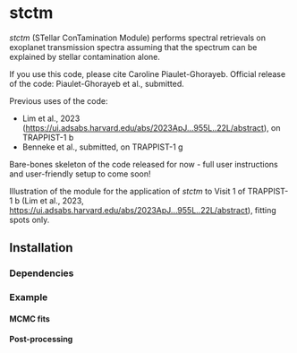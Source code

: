 # stctm
*stctm* (STellar ConTamination Module) performs spectral retrievals on exoplanet transmission spectra assuming that the spectrum can be explained by stellar contamination alone.


If you use this code, please cite Caroline Piaulet-Ghorayeb.
Official release of the code: Piaulet-Ghorayeb et al., submitted.

Previous uses of the code:
* Lim et al., 2023 (https://ui.adsabs.harvard.edu/abs/2023ApJ...955L..22L/abstract), on TRAPPIST-1 b
* Benneke et al., submitted, on TRAPPIST-1 g

Bare-bones skeleton of the code released for now - full user instructions and user-friendly setup to come soon!

Illustration of the module for the application of *stctm* to Visit 1 of TRAPPIST-1 b (Lim et al., 2023, https://ui.adsabs.harvard.edu/abs/2023ApJ...955L..22L/abstract), fitting spots only.

## Installation

### Dependencies

### Example

#### MCMC fits

#### Post-processing
